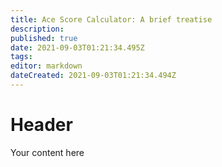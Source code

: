 ```yaml
---
title: Ace Score Calculator: A brief treatise
description: 
published: true
date: 2021-09-03T01:21:34.495Z
tags: 
editor: markdown
dateCreated: 2021-09-03T01:21:34.494Z
---
```


# Header
Your content here